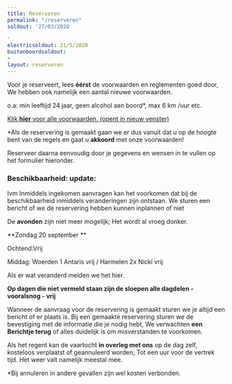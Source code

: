 ```yaml
---
title: Reserveren
permalink: "/reserveren"
soldout: '27/03/2020

'
electricsoldout: 21/5/2020
buitenboordsoldout:
- 
layout: reserveren
---
```


Voor je reserveert, lees **éérst** de voorwaarden en reglementen goed door,   
We hebben ook namelijk een aantal nieuwe voorwaarden.

o.a: min leeftijd 24 jaar, geen alcohol aan boord*, max 6 km /uur etc.

[Klik **hier** voor alle voorwaarden. (opent in nieuw venster)](http://descheepsjongens.nl/voorwaarden)

*Als de reservering is gemaakt gaan we er dus vanuit dat u op de hoogte bent van de regels en gaat u **akkoord** met onze voorwaarden!

Reserveer daarna eenvoudig door je gegevens en wensen in te vullen op het formulier hieronder.

### Beschikbaarheid: update:

Ivm Inmiddels ingekomen aanvragen kan het voorkomen dat bij de beschikbaarheid inmiddels veranderingen zijn ontstaan.
We sturen een bericht of we de reservering hebben kunnen inplannen of niet

De **avonden** zijn niet meer mogelijk; Het wordt al vroeg donker.

**Zondag 20 september **

Ochtend:Vrij

Middag: Woerden 1 Antaris vrij / Harmelen 2x Nicki vrij


Als er wat veranderd melden we het hier.

**Op dagen die niet vermeld staan zijn de sloepen alle dagdelen -vooralsnog - vrij**


Wanneer de aanvraag voor de reservering is gemaakt sturen we je altijd een bericht of er plaats is.
Bij een gemaakte reservering sturen we de bevestiging met de informatie die je nodig hebt,
We verwachten **een Berichtje terug** of alles duidelijk is om misverstanden te voorkomen.

Als het regent kan de vaartocht **in overleg met ons** op de dag zelf, kosteloos verplaatst of geannuleerd worden; Tot een uur voor de vertrek tijd. Het weer valt namelijk meestal mee.

*Bij annuleren in andere gevallen zijn wel kosten verbonden.